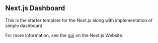 ## Next.js Dashboard
This is the starter template for the Next.js along with implementation of simple dashboard.

For more information, see the [gui](https://nextjs.org/learn) on the Next.js Website.
